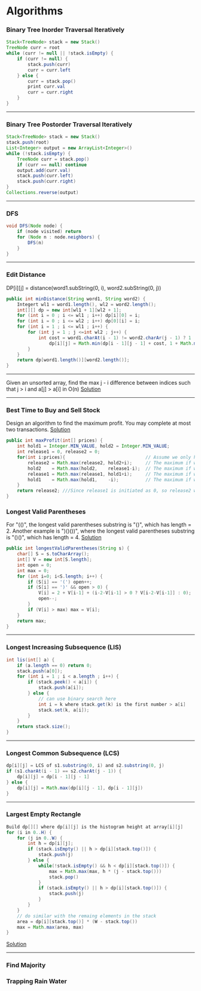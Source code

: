# Algorithms


### Binary Tree Inorder Traversal Iteratively
```Java
Stack<TreeNode> stack = new Stack()
TreeNode curr = root
while (curr != null || !stack.isEmpty) {
    if (curr != null) {
        stack.push(curr)
        curr = curr.left
    } else {
        curr = stack.pop()
        print curr.val
        curr = curr.right
    }
}
```

---

### Binary Tree Postorder Traversal Iteratively
```Java
Stack<TreeNode> stack = new Stack()
stack.push(root)
List<Integer> output = new ArrayList<Integer>()
while (!stack.isEmpty) {
    TreeNode curr = stack.pop()
    if (curr == null) continue
    output.add(curr.val)
    stack.push(curr.left)
    stack.push(curr.right)
}
Collections.reverse(output)
```

---

### DFS
```Java
void DFS(Node node) {
    if (node visited) return
    for (Node n : node.neighbors) {
        DFS(n)
    }
}
```

---

### Edit Distance
DP[i][j] = distance(word1.subString(0, i), word2.subString(0, j))
```Java
public int minDistance(String word1, String word2) {
    Integert wl1 = word1.length(), wl2 = word2.length();
    int[][] dp = new int[wl1 + 1][wl2 + 1];
    for (int i = 0 ; i <= wl1 ; i++) dp[i][0] = i;
    for (int i = 0 ; i <= wl2 ; i++) dp[0][i] = i;
    for (int i = 1 ; i <= wl1 ; i++) {
        for (int j = 1 ; j <=int wl2 ; j++) {
            int cost = word1.charAt(i - 1) != word2.charAr(j - 1) ? 1 : 0
                dp[i][j] = Math.min(dp[i - 1][j - 1] + cost, 1 + Math.min(dp[i -Math 1][j], dp[i][j - 1]));
        }
    }
    return dp[word1.length()][word2.length()];
}
```

---

Given an unsorted array, find the max j - i difference between indices such that j > i and a[j] > a[i] in O(n)
[Solution](http://stackoverflow.com/questions/18281625/find-the-max-difference-between-j-and-i-indices-such-that-j-i-and-aj-ai)

---

### Best Time to Buy and Sell Stock
Design an algorithm to find the maximum profit. You may complete at most two transactions.
[Solution](https://oj.leetcode.com/discuss/18330/is-it-best-solution-with-o-n-o-1)
```Java
public int maxProfit(int[] prices) {
    int hold1 = Integer.MIN_VALUE, hold2 = Integer.MIN_VALUE;
    int release1 = 0, release2 = 0;
    for(int i:prices){                              // Assume we only have 0 money at first
        release2 = Math.max(release2, hold2+i);     // The maximum if we've just sold 2nd stock so far.
        hold2    = Math.max(hold2,    release1-i);  // The maximum if we've just buy  2nd stock so far.
        release1 = Math.max(release1, hold1+i);     // The maximum if we've just sold 1nd stock so far.
        hold1    = Math.max(hold1,    -i);          // The maximum if we've just buy  1st stock so far.
    }
    return release2; ///Since release1 is initiated as 0, so release2 will always higher than release1.
}
```

### Longest Valid Parentheses
For "(()", the longest valid parentheses substring is "()", which has length = 2.
Another example is ")()())", where the longest valid parentheses substring is "()()", which has length = 4.
[Solution](https://oj.leetcode.com/discuss/24045/simple-java-solution)
```Java
public int longestValidParentheses(String s) {
    char[] S = s.toCharArray();
    int[] V = new int[S.length];
    int open = 0;
    int max = 0;
    for (int i=0; i<S.length; i++) {
        if (S[i] == '(') open++;
        if (S[i] == ')' && open > 0) {
            V[i] = 2 + V[i-1] + (i-2-V[i-1] > 0 ? V[i-2-V[i-1]] : 0);
            open--;
        }
        if (V[i] > max) max = V[i];
    }
    return max;
}
```

---

### Longest Increasing Subsequence (LIS)
```Java
int lis(int[] a) {
    if (a.length == 0) return 0;
    stack.push(a[0]);
    for (int i = 1 ; i < a.length ; i++) {
        if (stack.peek() < a[i]) {
            stack.push(a[i]);
        } else {
            // can use binary search here
            int i = k where stack.get(k) is the first number > a[i]
            stack.set(k, a[i]);
        }
    }
    return stack.size();
}
```

---

### Longest Common Subsequence (LCS)
```Java
dp[i][j] = LCS of s1.substring(0, i) and s2.substring(0, j)
if (s1.charAt(i - 1) == s2.charAt(j - 1)) {
    dp[i][j] = dp[i - 1][j - 1]
} else {
    dp[i][j] = Math.max(dp[i][j - 1], dp[i - 1][j])
}
```

---

### Largest Empty Rectangle
```Java
Build dp[][] where dp[i][j] is the histogram height at array[i][j]
for (i in 0..H) {
    for (j in 0..W) {
        int h = dp[i][j];
        if (stack.isEmpty() || h > dp[i][stack.top()]) {
            stack.push(j)
        } else {
            while(!stack.isEmpty() && h < dp[i][stack.top()]) {
                max = Math.max(max, h * (j - stack.top()))
                stack.pop()
            }
            if (stack.isEmpty() || h > dp[i][stack.top()]) {
                stack.push(j)
            }
        }
    }
    // do similar with the remaing elements in the stack
    area = dp[i][stack.top()] * (W - stack.top())
    max = Math.max(area, max)
}
```
[Solution](http://www.csie.ntnu.edu.tw/~u91029/MaximumSubarray.html#2)

---

### Find Majority

### Trapping Rain Water
